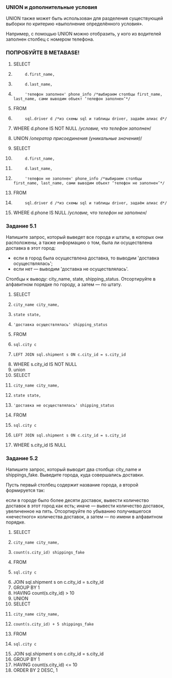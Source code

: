 ### UNION и дополнительные условия

UNION также может быть использован для разделения существующей выборки по критерию «выполнение определённого условия».

Например, с помощью UNION можно отобразить, у кого из водителей заполнен столбец с номером телефона.

### ПОПРОБУЙТЕ В METABASE!

1. SELECT
2.          d.first_name,
3.          d.last_name,
4.          'телефон заполнен' phone_info /*выбираем столбцы first_name, last_name, сами выводим объект ‘телефон заполнен’*/
5. FROM
6.          sql.driver d /*из схемы sql и таблицы driver, задаём алиас d*/
7. WHERE d.phone IS NOT NULL /*условие, что телефон заполнен*/

8. UNION /*оператор присоединения (уникальные значения)*/

9. SELECT
10.          d.first_name,
11.          d.last_name,
12.          'телефон не заполнен' phone_info /*выбираем столбцы first_name, last_name, сами выводим объект ‘телефон не заполнен’*/
13. FROM
14.          sql.driver d /*из схемы sql и таблицы driver, задаём алиас d*/
15. WHERE d.phone IS NULL /*условие, что телефон не заполнен*/

### Задание 5.1

Напишите запрос, который выведет все города и штаты, в которых они расположены, а также информацию о том, была ли осуществлена доставка в этот город:

- если в город была осуществлена доставка, то выводим 'доставка осуществлялась';
- если нет — выводим 'доставка не осуществлялась'.

Столбцы к выводу: city_name, state, shipping_status.
Отсортируйте в алфавитном порядке по городу, а затем — по штату.

1. SELECT
2.     city_name city_name,
3.     state state,
4.     'доставка осуществлялась' shipping_status
5. FROM
6.     sql.city c
7.     LEFT JOIN sql.shipment s ON c.city_id = s.city_id
8. WHERE s.city_id IS NOT NULL
9. union
10. SELECT
11.     city_name city_name,
12.     state state,
13.     'доставка не осуществлялась' shipping_status
14. FROM
15.     sql.city c
16.     LEFT JOIN sql.shipment s ON c.city_id = s.city_id
17. WHERE s.city_id IS NULL

### Задание 5.2

Напишите запрос, который выводит два столбца: city_name и shippings_fake. Выведите города, куда совершались доставки.

Пусть первый столбец содержит название города, а второй формируется так:

если в городе было более десяти доставок, вывести количество доставок в этот город как есть;
иначе — вывести количество доставок, увеличенное на пять.
Отсортируйте по убыванию получившегося «нечестного» количества доставок, а затем — по имени в алфавитном порядке.

1. SELECT
2.     city_name city_name,
3.     count(s.city_id) shippings_fake
4. FROM 
5.     sql.city c
6. JOIN sql.shipment s on c.city_id = s.city_id
7. GROUP BY 1
8. HAVING count(s.city_id) > 10
9. UNION
10. SELECT
11.     city_name city_name,
12.     count(s.city_id) + 5 shippings_fake
13. FROM 
14.     sql.city c
15. JOIN sql.shipment s on c.city_id = s.city_id
16. GROUP BY 1
17. HAVING count(s.city_id) <= 10
18. ORDER BY 2 DESC, 1